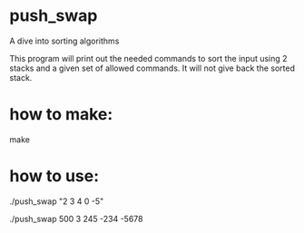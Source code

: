 # push_swap
A dive into sorting algorithms

This program will print out the needed commands to sort the input using 2 stacks and a given set of allowed commands. It will not give back the sorted stack.

# how to make:
make

# how to use:
./push_swap "2 3 4 0 -5"

./push_swap 500 3 245 -234 -5678
